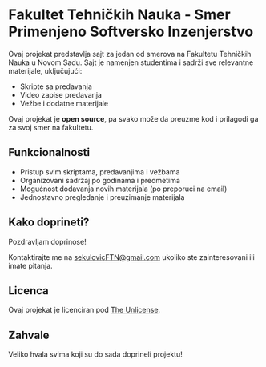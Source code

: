 # Fakultet Tehničkih Nauka - Smer Primenjeno Softversko Inzenjerstvo

Ovaj projekat predstavlja sajt za jedan od smerova na Fakultetu Tehničkih Nauka u Novom Sadu. Sajt je namenjen studentima i sadrži sve relevantne materijale, uključujući:

- Skripte sa predavanja
- Video zapise predavanja
- Vežbe i dodatne materijale

Ovaj projekat je **open source**, pa svako može da preuzme kod i prilagodi ga za svoj smer na fakultetu.

## Funkcionalnosti

- Pristup svim skriptama, predavanjima i vežbama
- Organizovani sadržaj po godinama i predmetima
- Mogućnost dodavanja novih materijala (po preporuci na email)
- Jednostavno pregledanje i preuzimanje materijala

## Kako doprineti?

Pozdravljam doprinose!

Kontaktirajte me na sekulovicFTN@gmail.com ukoliko ste zainteresovani ili imate pitanja.

## Licenca

Ovaj projekat je licenciran pod [The Unlicense](https://choosealicense.com/licenses/unlicense/).

## Zahvale

Veliko hvala svima koji su do sada doprineli projektu!
